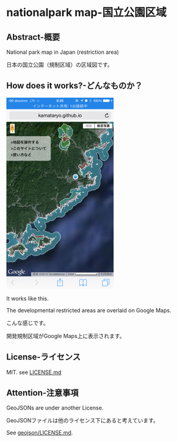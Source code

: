 # nationalpark map-国立公園区域

## Abstract-概要
National park map in Japan (restriction area)

日本の国立公園（規制区域）の区域図です。

## How does it works?-どんなものか？
![screen shot](screenshot.png)

It works like this.

The developmental restricted areas are overlaid on Google Maps.

こんな感じです。

開発規制区域がGoogle Maps上に表示されます。

## License-ライセンス
MIT. see [LICENSE.md](LICENSE.md)

## Attention-注意事項
GeoJSONs are under another License.

GeoJSONファイルは他のライセンス下にあると考えています。

See [geojson/LICENSE.md](geojson/LICENSE.md).
